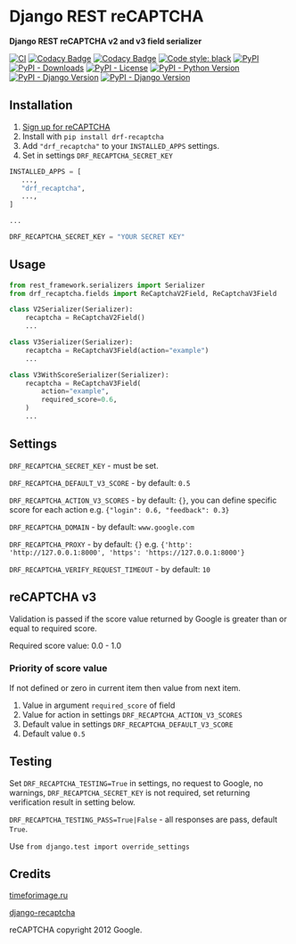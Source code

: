 # Django REST reCAPTCHA

**Django REST reCAPTCHA v2 and v3 field serializer**

[![CI](https://github.com/llybin/drf-recaptcha/workflows/tests/badge.svg)](https://github.com/llybin/drf-recaptcha/actions)
[![Codacy Badge](https://api.codacy.com/project/badge/Grade/a9b44d24cba74c75bca6472b2ee8da67)](https://www.codacy.com/app/llybin/drf-recaptcha?utm_source=github.com&amp;utm_medium=referral&amp;utm_content=llybin/drf-recaptcha&amp;utm_campaign=Badge_Grade)
[![Codacy Badge](https://api.codacy.com/project/badge/Coverage/a9b44d24cba74c75bca6472b2ee8da67)](https://www.codacy.com/app/llybin/drf-recaptcha?utm_source=github.com&amp;utm_medium=referral&amp;utm_content=llybin/drf-recaptcha&amp;utm_campaign=Badge_Coverage)
[![Code style: black](https://img.shields.io/badge/code%20style-black-000000.svg)](https://github.com/psf/black)
[![PyPI](https://img.shields.io/pypi/v/drf-recaptcha)](https://pypi.org/project/drf-recaptcha/)
[![PyPI - Downloads](https://img.shields.io/pypi/dm/drf-recaptcha)](https://pypi.org/project/drf-recaptcha/)
[![PyPI - License](https://img.shields.io/pypi/l/drf-recaptcha)](https://pypi.org/project/drf-recaptcha/)
[![PyPI - Python Version](https://img.shields.io/pypi/pyversions/drf-recaptcha)](https://github.com/llybin/drf-recaptcha/actions)
[![PyPI - Django Version](https://img.shields.io/pypi/djversions/drf-recaptcha)](https://github.com/llybin/drf-recaptcha/actions)
[![PyPI - Django Version](https://img.shields.io/badge/drf-3.9%20%7C%203.10%20%7C%203.11-blue)](https://github.com/llybin/drf-recaptcha/actions)

## Installation

1.  [Sign up for reCAPTCHA](https://www.google.com/recaptcha/)
2.  Install with `pip install drf-recaptcha`
3.  Add `"drf_recaptcha"` to your `INSTALLED_APPS` settings.
4.  Set in settings `DRF_RECAPTCHA_SECRET_KEY`

```python
INSTALLED_APPS = [
   ...,
   "drf_recaptcha",
   ...,
]

...

DRF_RECAPTCHA_SECRET_KEY = "YOUR SECRET KEY"
```

## Usage

```python
from rest_framework.serializers import Serializer
from drf_recaptcha.fields import ReCaptchaV2Field, ReCaptchaV3Field

class V2Serializer(Serializer):
    recaptcha = ReCaptchaV2Field()
    ...

class V3Serializer(Serializer):
    recaptcha = ReCaptchaV3Field(action="example")
    ...

class V3WithScoreSerializer(Serializer):
    recaptcha = ReCaptchaV3Field(
        action="example",
        required_score=0.6,
    )
    ...
```

## Settings

`DRF_RECAPTCHA_SECRET_KEY` - must be set.

`DRF_RECAPTCHA_DEFAULT_V3_SCORE` - by default: `0.5`

`DRF_RECAPTCHA_ACTION_V3_SCORES` - by default: `{}`, you can define specific score for each action e.g. `{"login": 0.6, "feedback": 0.3}`

`DRF_RECAPTCHA_DOMAIN` - by default: `www.google.com`

`DRF_RECAPTCHA_PROXY` - by default: `{}` e.g. `{'http': 'http://127.0.0.1:8000', 'https': 'https://127.0.0.1:8000'}`

`DRF_RECAPTCHA_VERIFY_REQUEST_TIMEOUT` - by default: `10`

## reCAPTCHA v3

Validation is passed if the score value returned by Google is greater than or equal to required score.

Required score value: 0.0 - 1.0

### Priority of score value

If not defined or zero in current item then value from next item.

1.  Value in argument `required_score` of field
2.  Value for action in settings `DRF_RECAPTCHA_ACTION_V3_SCORES`
3.  Default value in settings `DRF_RECAPTCHA_DEFAULT_V3_SCORE`
4.  Default value `0.5`

## Testing

Set `DRF_RECAPTCHA_TESTING=True` in settings, no request to Google, no warnings, `DRF_RECAPTCHA_SECRET_KEY` is not required, set returning verification result in setting below.

`DRF_RECAPTCHA_TESTING_PASS=True|False` - all responses are pass, default `True`.

Use `from django.test import override_settings`

## Credits

[timeforimage.ru](https://timeforimage.ru) 

[django-recaptcha](https://github.com/praekelt/django-recaptcha)

reCAPTCHA copyright 2012 Google.

